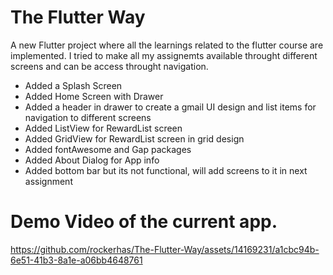 # The Flutter Way

A new Flutter project where all the learnings related to the flutter course are implemented. I tried to make all my assignemts available throught different screens and can be access throught navigation.

* Added a Splash Screen
* Added Home Screen with Drawer
* Added a header in drawer to create a gmail UI design and list items for navigation to different screens
* Added ListView for RewardList screen
* Added GridView for RewardList screen in grid design
* Added fontAwesome and Gap packages
* Added About Dialog for App info
* Added bottom bar but its not functional, will add screens to it in next assignment

# Demo Video of the current app.

https://github.com/rockerhas/The-Flutter-Way/assets/14169231/a1cbc94b-6e51-41b3-8a1e-a06bb4648761



